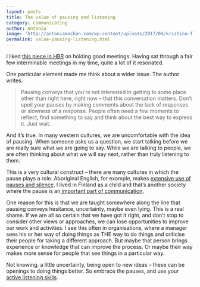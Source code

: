 ```yaml
---
layout: posts
title: The value of pausing and listening
category: communicating
author: Antonia
image: 'http://antoniamochan.com/wp-content/uploads/2017/04/kristina-flour-185592.jpg'
permalink: value-pausing-listening.html
---
```



I liked&nbsp;[this piece in HBR](https://hbr.org/2017/04/how-to-design-meetings-your-team-will-want-to-attend) on holding good meetings. Having sat through a fair few interminable meetings in my time, quite a lot of it resonated.

One particular element made me think about a wider issue. The author writes:

> Pausing conveys that you’re not interested in getting to some place other than right here, right now – that this conversation matters. Don’t spoil your pauses by making comments about the lack of responses or slowness of a response. People often need a few moments to reflect, find something to say and think about the best way to express it. Just wait.

And it’s true. In many western cultures, we are uncomfortable with the idea of pausing. When someone asks us a question, we start talking before we are really sure what we are going to say. While we are talking to people, we are often thinking about what we will say next, rather than truly listening to them.

This is a very cultural construct – there are many cultures in which the pause plays a role. Aboriginal English, for example, makes&nbsp;[extensive use of pauses and silence](https://www.health.qld.gov.au/__data/assets/pdf_file/0021/151923/communicating.pdf). I lived in Finland as a child and that’s another society where the pause is an[&nbsp;important part of communication](http://virtualwayfarer.com/nordic-conversations-are-different/).

One reason for this is that we are taught somewhere along the line that pausing conveys hesitance, uncertainty, maybe even lying. This is a real shame. If we are all so certain that we have got it right, and don’t stop to consider other views or approaches, we can lose opportunities to improve our work and activities. I see this often in organisations, where a manager sees his or her way of doing things as THE way to do things and criticise their people for taking a different approach. But maybe that person brings experience or knowledge that can improve the process. Or maybe their way makes more sense for people that see things in a particular way.

Not knowing, a little uncertainty, being open to new ideas – these can be openings to doing things better. So embrace the pauses, and use your [active listening skills](https://www.mindtools.com/CommSkll/ActiveListening.htm).